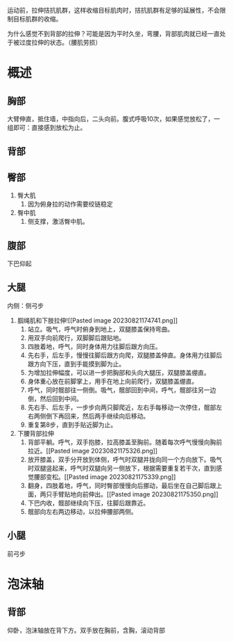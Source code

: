 运动前，拉伸拮抗肌群，这样收缩目标肌肉时，拮抗肌群有足够的延展性，不会限制目标肌群的收缩。

为什么感觉不到背部的拉伸？可能是因为平时久坐，弯腰，背部肌肉就已经一直处于被过度拉伸的状态。（腰肌劳损）

# 概述
## 胸部
大臂伸直，抵住墙，中指向后，二头向前。腹式呼吸10次，如果感觉放松了，一组即可：直接感到放松为止。
## 背部

## 臀部
1. 臀大肌
	1. 因为俯身拉的动作需要绞链稳定
2. 臀中肌
	1. 侧支撑，激活臀中肌。
## 腹部
下巴仰起
## 大腿
内侧：侧弓步

1. 腘绳肌和下肢拉伸![[Pasted image 20230821174741.png]]
	1. 站立。吸气，呼气时俯身到地上，双腿膝盖保持弯曲。
	2. 用双手向前爬行，双脚脚后跟贴地。
	3. 四肢着地，呼气，同时身体用力往脚后跟方向压。
	4. 先右手，后左手，慢慢往脚后跟方向爬，双腿膝盖伸直。身体用力往脚后跟方向下压，直到手能摸到脚为止。
	5. 为增加拉伸幅度，可以进一步把胸部和头向大腿压，双腿膝盖绷直。
	6. 身体重心放在前脚掌上，用手在地上向前爬行，双腿膝盖绷直。
	7. 呼气，同时髋部往一侧倒。吸气，髋部回到中间，呼气，髋部往另一边倒，然后回到中间。
	8. 先右手、后左手，一步步向两只脚爬近，左右手每移动一次停住，髋部左右两侧倒下再回来，然后两手继续向后移动。
	9. 重复第8步，直到手贴近脚为止。
2. 下腰背部拉伸
	1. 背部平躺。呼气，双手抱膝，拉高膝盖至胸前。随着每次呼气慢慢向胸前拉近。[[Pasted image 20230821175326.png]] 
	2. 放开膝盖，双手分开放到体侧，呼气时双腿并拢向同一个方向放下。吸气时双腿竖起来，呼气时双腿向另一侧放下，根据需要重复若干次，直到感觉腰部变松。[[Pasted image 20230821175339.png]] 
	3. 翻身，四肢着地，呼气，同时臀部慢慢向后挪动，最后坐在自己脚后跟上面，两只手臂贴地向前伸出。[[Pasted image 20230821175350.png]]
	4. 下巴内收，髋部继续向下压，往脚后跟靠近。
	5. 髋部向左右两边移动，以拉伸腰部两侧。
## 小腿
前弓步
# 泡沫轴
## 背部
仰卧，泡沫轴放在背下方。双手放在胸前，含胸，滚动背部